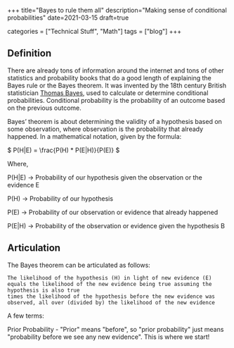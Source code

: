 +++
title="Bayes to rule them all"
description="Making sense of conditional probabilities"
date=2021-03-15
draft=true

categories = ["Technical Stuff", "Math"]
tags = ["blog"]
+++


## Definition
There are already tons of information around the internet and tons of other statistics and probability books that do a good length of explaining the Bayes rule or
the Bayes theorem. It was invented by the 18th century British statistician [Thomas Bayes](https://en.wikipedia.org/wiki/Thomas_Bayes), used to calculate or determine
conditional probabilities. Conditional probability is the probability of an outcome based on the previous outcome.

Bayes’ theorem is about determining the validity of a hypothesis based on some observation, where observation is the probability that already happened. In a
mathematical notation, given by the formula:

$ P(H|E) = \frac{P(H) * P(E|H)}{P(E)} $

Where,

P(H|E) -> Probability of our hypothesis given the observation or the evidence E

P(H)   -> Probability of our hypothesis

P(E)   -> Probability of our observation or evidence that already happened

P(E|H) -> Probability of the observation or evidence given the hypothesis B

## Articulation
The Bayes theorem can be articulated as follows:

```
The likelihood of the hypothesis (H) in light of new evidence (E) equals the likelihood of the new evidence being true assuming the hypothesis is also true 
times the likelihood of the hypothesis before the new evidence was observed, all over (divided by) the likelihood of the new evidence
```

A few terms:

Prior Probability - "Prior" means "before", so "prior probability" just means "probability before we see any new evidence". This is where we start!




